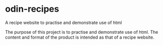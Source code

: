 # odin-recipes
A recipe website to practise and demonstrate use of html

The purpose of this project is to practise and demonstrate use of html. The content and format of the product is intended as that of a recipe website. 
